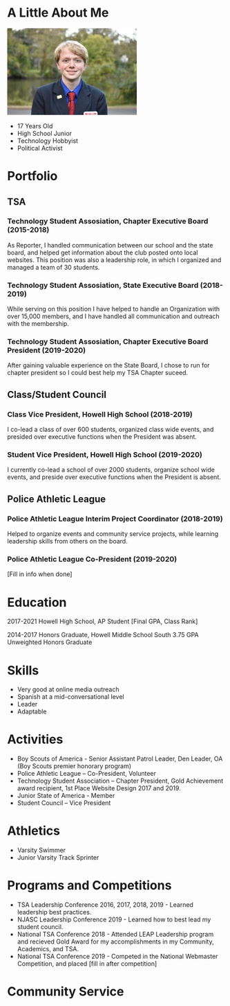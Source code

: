 # A Little About Me

 ![me](DSC_0681-300x200.jpg)

- 17 Years Old
- High School Junior
- Technology Hobbyist
- Political Activist



# Portfolio

## TSA

### Technology Student Assosiation, Chapter Executive Board (2015-2018)
As Reporter, I handled communication between our school and the state board, and helped get
information about the club posted onto local websites. This position was also a leadership role, in
which I organized and managed a team of 30 students.

### Technology Student Assosiation, State Executive Board (2018-2019)
While serving on this position I have helped to handle an Organization with over 15,000 members, and I have handled all communication and outreach with the membership.

### Technology Student Assosiation, Chapter Executive Board President (2019-2020)
After gaining valuable experience on the State Board, I chose to run for chapter president so I could best help my TSA Chapter suceed.

## Class/Student Council

### Class Vice President, Howell High School (2018-2019)
I  co-lead a class of over 600 students, organized class wide events, and presided over executive functions when the President was absent.

### Student Vice President, Howell High School (2019-2020)
I currently co-lead a school of over 2000 students, organize school wide events, and preside over executive functions when the President is absent.

## Police Athletic League

### Police Athletic League Interim Project Coordinator (2018-2019)
Helped to organize events and community service projects, while learning leadership skills from others on the board.


### Police Athletic League Co-President (2019-2020)
[Fill in info when done]


# Education

2017-2021
Howell High School, AP Student
[Final GPA, Class Rank]

2014-2017
Honors Graduate, Howell Middle School South
3.75 GPA Unweighted Honors Graduate

# Skills
- Very good at online media outreach
- Spanish at a mid-conversational level
- Leader
- Adaptable

# Activities
- Boy Scouts of America - Senior Assistant Patrol Leader, Den Leader, OA (Boy Scouts premier honorary program)
- Police Athletic League – Co-President, Volunteer
- Technology Student Association – Chapter President, Gold Achievement award recipient, 1st Place Website Design 2017 and 2019.
- Junior State of America - Member
- Student Council – Vice President

# Athletics

- Varsity Swimmer
- Junior Varsity Track Sprinter

# Programs and Competitions

- TSA Leadership Conference 2016, 2017, 2018, 2019 - Learned leadership best practices. 
- NJASC Leadership Conference 2019 - Learned how to best lead my student council.
- National TSA Conference 2018 - Attended LEAP Leadership program and recieved Gold Award for my accomplishments in my Community, Academics, and TSA.
- National TSA Conference 2019 - Competed in the National Webmaster Competition, and placed [fill in after competition]

# Community Service

